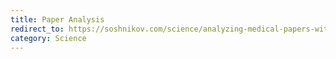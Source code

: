 ```yaml
---
title: Paper Analysis
redirect_to: https://soshnikov.com/science/analyzing-medical-papers-with-azure-and-text-analytics-for-health/
category: Science
---
```

